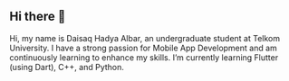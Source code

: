 ## Hi there 👋

Hi, my name is Daisaq Hadya Albar, an undergraduate student at Telkom University. I have a strong passion for Mobile App Development and am continuously learning to enhance my skills.
I’m currently learning Flutter (using Dart), C++, and Python.

